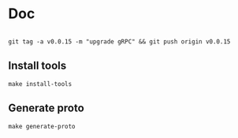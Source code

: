 # Doc

```shell

git tag -a v0.0.15 -m "upgrade gRPC" && git push origin v0.0.15

```


## Install tools

```shell
make install-tools
```

## Generate proto

```shell
make generate-proto
```
